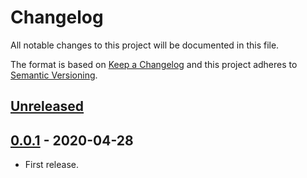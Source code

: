 # Changelog

All notable changes to this project will be documented in this file.

The format is based on [Keep a Changelog](http://keepachangelog.com/en/1.0.0/)
and this project adheres to [Semantic Versioning](http://semver.org/spec/v2.0.0.html).

## [Unreleased]

## [0.0.1] - 2020-04-28

* First release.

[Unreleased]: https://github.com/shimataro/stdio-redirector/compare/v0.0.1...HEAD
[0.0.1]: https://github.com/shimataro/stdio-redirector/compare/f1bf4bdda70cb6c971fbdb5127a4153598b407d1...v0.0.1
